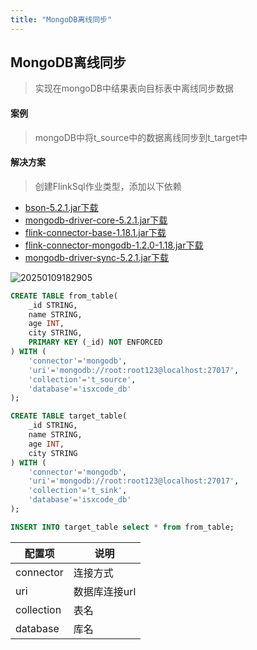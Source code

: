```yaml
---
title: "MongoDB离线同步"
---
```


## MongoDB离线同步

> 实现在mongoDB中结果表向目标表中离线同步数据

#### 案例

> mongoDB中将t_source中的数据离线同步到t_target中

#### 解决方案

> 创建FlinkSql作业类型，添加以下依赖

- [bson-5.2.1.jar下载](https://repo1.maven.org/maven2/org/mongodb/bson/5.2.1/bson-5.2.1.jar)
- [mongodb-driver-core-5.2.1.jar下载](https://repo1.maven.org/maven2/org/mongodb/mongodb-driver-core/5.2.1/mongodb-driver-core-5.2.1.jar)
- [flink-connector-base-1.18.1.jar下载](https://repo1.maven.org/maven2/org/apache/flink/flink-connector-base/1.18.1/flink-connector-base-1.18.1.jar)
- [flink-connector-mongodb-1.2.0-1.18.jar下载](https://repo1.maven.org/maven2/org/apache/flink/flink-connector-mongodb/1.2.0-1.18/flink-connector-mongodb-1.2.0-1.18.jar)
- [mongodb-driver-sync-5.2.1.jar下载](https://repo1.maven.org/maven2/org/mongodb/mongodb-driver-sync/5.2.1/mongodb-driver-sync-5.2.1.jar)

![20250109182905](https://img.isxcode.com/picgo/20250109182905.png)

```sql
CREATE TABLE from_table(
    _id STRING,
    name STRING,
    age INT,
    city STRING,
    PRIMARY KEY (_id) NOT ENFORCED
) WITH (
    'connector'='mongodb',
    'uri'='mongodb://root:root123@localhost:27017',
    'collection'='t_source',
    'database'='isxcode_db'
);

CREATE TABLE target_table(
    _id STRING,
    name STRING,
    age INT,
    city STRING
) WITH (
    'connector'='mongodb',
    'uri'='mongodb://root:root123@localhost:27017',
    'collection'='t_sink',
    'database'='isxcode_db'
); 

INSERT INTO target_table select * from from_table;
```

| 配置项                        | 说明       |
|----------------------------|----------|
| connector                  | 连接方式     |
| uri                        | 数据库连接url |
| collection                     | 表名       |
| database                 | 库名       
